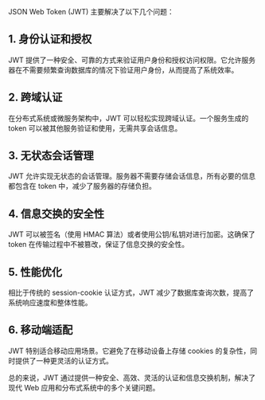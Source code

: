 JSON Web Token (JWT) 主要解决了以下几个问题：

## 1. 身份认证和授权

JWT 提供了一种安全、可靠的方式来验证用户身份和授权访问权限。它允许服务器在不需要频繁查询数据库的情况下验证用户身份，从而提高了系统效率。

## 2. 跨域认证

在分布式系统或微服务架构中，JWT 可以轻松实现跨域认证。一个服务生成的 token 可以被其他服务验证和使用，无需共享会话信息。

## 3. 无状态会话管理

JWT 允许实现无状态的会话管理。服务器不需要存储会话信息，所有必要的信息都包含在 token 中，减少了服务器的存储负担。

## 4. 信息交换的安全性

JWT 可以被签名（使用 HMAC 算法）或者使用公钥/私钥对进行加密。这确保了 token 在传输过程中不被篡改，保证了信息交换的安全性。

## 5. 性能优化

相比于传统的 session-cookie 认证方式，JWT 减少了数据库查询次数，提高了系统响应速度和整体性能。

## 6. 移动端适配

JWT 特别适合移动应用场景。它避免了在移动设备上存储 cookies 的复杂性，同时提供了一种更灵活的认证方式。

总的来说，JWT 通过提供一种安全、高效、灵活的认证和信息交换机制，解决了现代 Web 应用和分布式系统中的多个关键问题。